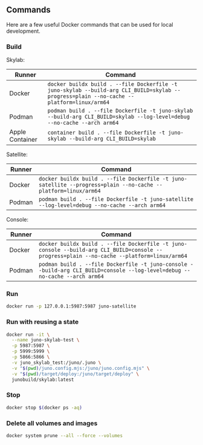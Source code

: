 ## Commands

Here are a few useful Docker commands that can be used for local development.

### Build

Skylab:

| Runner          | Command                                                                                                                                  |
|-----------------|------------------------------------------------------------------------------------------------------------------------------------------|
| Docker          | `docker buildx build . --file Dockerfile -t juno-skylab --build-arg CLI_BUILD=skylab --progress=plain --no-cache --platform=linux/arm64` |
| Podman          | `podman build . --file Dockerfile -t juno-skylab --build-arg CLI_BUILD=skylab --log-level=debug --no-cache --arch arm64`                 |
| Apple Container | `container build . --file Dockerfile -t juno-skylab --build-arg CLI_BUILD=skylab`                                                        |

Satellite:

| Runner | Command                                                                                                        |
| ------ | -------------------------------------------------------------------------------------------------------------- |
| Docker | `docker buildx build . --file Dockerfile -t juno-satellite --progress=plain --no-cache --platform=linux/arm64` |
| Podman | `podman build . --file Dockerfile -t juno-satellite --log-level=debug --no-cache --arch arm64`                 |

Console:

| Runner | Command                                                                                                                                    |
| ------ | ------------------------------------------------------------------------------------------------------------------------------------------ |
| Docker | `docker buildx build . --file Dockerfile -t juno-console --build-arg CLI_BUILD=console --progress=plain --no-cache --platform=linux/arm64` |
| Podman | `podman build . --file Dockerfile -t juno-console --build-arg CLI_BUILD=console --log-level=debug --no-cache --arch arm64`                 |

### Run

```bash
docker run -p 127.0.0.1:5987:5987 juno-satellite
```

### Run with reusing a state

```bash
docker run -it \
  --name juno-skylab-test \
  -p 5987:5987 \
  -p 5999:5999 \
  -p 5866:5866 \
  -v juno_skylab_test:/juno/.juno \
  -v "$(pwd)/juno.config.mjs:/juno/juno.config.mjs" \
  -v "$(pwd)/target/deploy:/juno/target/deploy" \
  junobuild/skylab:latest
```

### Stop

```bash
docker stop $(docker ps -aq)
```

### Delete all volumes and images

```bash
docker system prune --all --force --volumes
```

